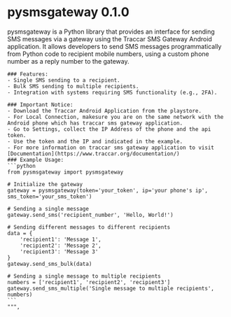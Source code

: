 # pysmsgateway 0.1.0
pysmsgateway is a Python library that provides an interface for sending SMS messages 
    via a gateway using the Traccar SMS Gateway Android application. It allows developers 
    to send SMS messages programmatically from Python code to recipient mobile numbers, 
    using a custom phone number as a reply number to the gateway.

    ### Features:
    - Single SMS sending to a recipient.
    - Bulk SMS sending to multiple recipients.
    - Integration with systems requiring SMS functionality (e.g., 2FA).
    
    ### Important Notice:
    - Download the Traccar Android Application from the playstore.
    - For Local Connection, makesure you are on the same network with the Android phone which has traccar sms gateway application.
    - Go to Settings, collect the IP Address of the phone and the api token.
    - Use the token and the IP and indicated in the example.
    - For more information on traccar sms gateway application to visit [Documentation](https://www.traccar.org/documentation/)
    ### Example Usage:
    ```python
    from pysmsgateway import pysmsgateway

    # Initialize the gateway
    gateway = pysmsgateway(token='your_token', ip='your phone's ip', sms_token='your_sms_token')

    # Sending a single message
    gateway.send_sms('recipient_number', 'Hello, World!')

    # Sending different messages to different recipients
    data = {
        'recipient1': 'Message 1',
        'recipient2': 'Message 2',
        'recipient3': 'Message 3'
    }
    gateway.send_sms_bulk(data)

    # Sending a single message to multiple recipients
    numbers = ['recipient1', 'recipient2', 'recipient3']
    gateway.send_sms_multiple('Single message to multiple recipients', numbers)
    ```
    """,
